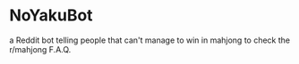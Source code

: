 # NoYakuBot
 a Reddit bot telling people that can't manage to win in mahjong to check the r/mahjong F.A.Q.
